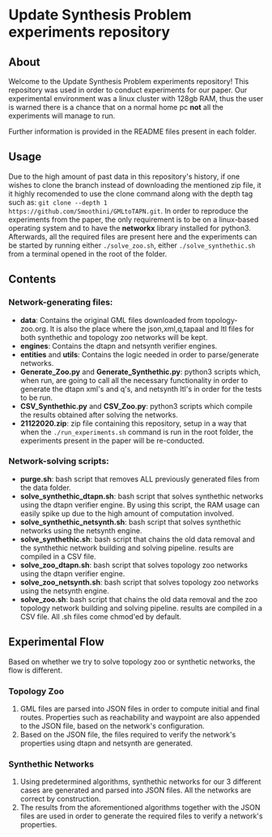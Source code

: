 # Update Synthesis Problem experiments repository

## About
Welcome to the Update Synthesis Problem experiments repository!
This repository was used in order to conduct experiments for our paper.
Our experimental environment was a linux cluster with 128gb RAM, thus the user is warned there is a chance that on a normal home pc **not** all the experiments will manage to run. 

Further information is provided in the README files present in each folder.



## Usage
Due to the high amount of past data in this repository's history, if one wishes to clone the branch instead of downloading the mentioned zip file, it it highly recomended to use the clone command along with the depth tag such as: `git clone --depth 1 https://github.com/Smoothini/GMLtoTAPN.git`.
In order to reproduce the experiments from the paper, the only requirement is to be on a linux-based operating system and to have the **networkx** library installed for python3. Afterwards, all the required files are present here and the experiments can be started by running either `./solve_zoo.sh`, either `./solve_synthethic.sh` from a terminal opened in the root of the folder. 



## Contents
### Network-generating files:
- **data**: Contains the original GML files downloaded from topology-zoo.org. It is also the place where the json,xml,q,tapaal and ltl files for both synthethic and topology zoo networks will be kept.
- **engines**: Contains the dtapn and netsynth verifier engines.
- **entities** and **utils**: Contains the logic needed in order to parse/generate networks. 
- **Generate_Zoo.py** and **Generate_Synthethic.py**: python3 scripts which, when run, are going to call all the necessary functionality in order to generate the dtapn xml's and q's, and netsynth ltl's in order for the tests to be run.
- **CSV_Synthethic.py** and **CSV_Zoo.py**: python3 scripts which compile the results obtained after solving the networks.
- **21122020.zip**: zip file containing this repository, setup in a way that when the `./run_experiments.sh` command is run in the root folder, the experiments present in the paper will be re-conducted.
### Network-solving scripts:
- **purge.sh**: bash script that removes ALL previously generated files from the data folder.
- **solve_synthethic_dtapn.sh**: bash script that solves synthethic networks using the dtapn verifier engine. By using this script, the RAM usage can easily spike up due to the high amount of computation involved. 
- **solve_synthethic_netsynth.sh**: bash script that solves synthethic networks using the netsynth engine.
- **solve_synthethic.sh**: bash script that chains the old data removal and the synthethic network building and solving pipeline. results are compiled in a CSV file.
- **solve_zoo_dtapn.sh**: bash script that solves topology zoo networks using the dtapn verifier engine.
- **solve_zoo_netsynth.sh**: bash script that solves topology zoo networks using the netsynth engine.
- **solve_zoo.sh**: bash script that chains the old data removal and the zoo topology network building and solving pipeline. results are compiled in a CSV file.
All .sh files come chmod'ed by default.




## Experimental Flow
Based on whether we try to solve topology zoo or synthetic networks, the flow is different.
### Topology Zoo
1. GML files are parsed into JSON files in order to compute initial and final routes. Properties such as reachability and waypoint are also appended to the JSON file, based on the network's configuration.
2. Based on the JSON file, the files required to verify the network's properties using dtapn and netsynth are generated.
### Synthethic Networks
1. Using predetermined algorithms, synthethic networks for our 3 different cases are generated and parsed into JSON files. All the networks are correct by construction. 
2. The results from the aforementioned algorithms together with the JSON files are used in order to generate the required files to verify a network's properties.
